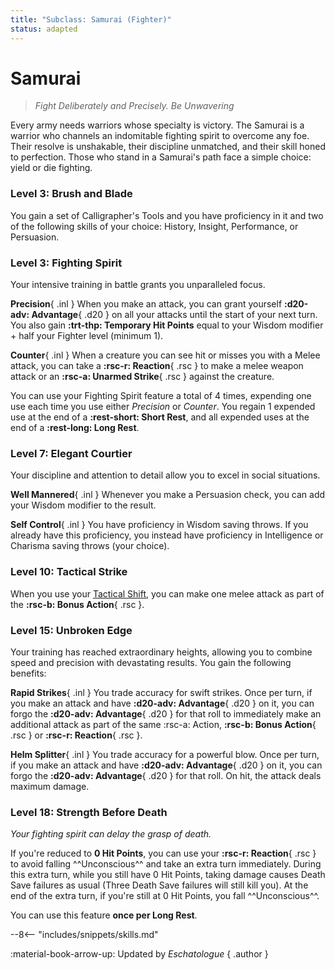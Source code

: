 ```yaml
---
title: "Subclass: Samurai (Fighter)"
status: adapted
---
```


<p style="display:none">
Fight Deliberately and Precisely. Be Unwavering
</p>

# Samurai

> *Fight Deliberately and Precisely. Be Unwavering*

Every army needs warriors whose specialty is victory. The Samurai is a warrior who channels an indomitable fighting spirit to overcome any foe. Their resolve is unshakable, their discipline unmatched, and their skill honed to perfection. Those who stand in a Samurai's path face a simple choice: yield or die fighting.

### Level 3: Brush and Blade

You gain a set of Calligrapher's Tools and you have proficiency in it and two of the following skills of your choice: History, Insight, Performance, or Persuasion.

### Level 3: Fighting Spirit

Your intensive training in battle grants you unparalleled focus.

**Precision**{ .inl } When you make an attack, you can grant yourself **:d20-adv: Advantage**{ .d20 } on all your attacks until the start of your next turn. You also gain **:trt-thp: Temporary Hit Points** equal to your Wisdom modifier + half your Fighter level (minimum 1). 
   
**Counter**{ .inl } When a creature you can see hit or misses you with a Melee attack, you can take a **:rsc-r: Reaction**{ .rsc } to make a melee weapon attack or an **:rsc-a: Unarmed Strike**{ .rsc } against the creature.

You can use your Fighting Spirit feature a total of 4 times, expending one use each time you use either *Precision* or *Counter*. You regain 1 expended use at the end of a **:rest-short: Short Rest**, and all expended uses at the end of a **:rest-long: Long Rest**. 

### Level 7: Elegant Courtier

Your discipline and attention to detail allow you to excel in social situations.

**Well Mannered**{ .inl } Whenever you make a Persuasion check, you can add your Wisdom modifier to the result.

**Self Control**{ .inl } You have proficiency in Wisdom saving throws. If you already have this proficiency, you instead have proficiency in Intelligence or Charisma saving throws (your choice).

### Level 10: Tactical Strike

When you use your [Tactical Shift](index.md#level-5-tactical-shift), you can make one melee attack as part of the **:rsc-b: Bonus Action**{ .rsc }.

### Level 15: Unbroken Edge

Your training has reached extraordinary heights, allowing you to combine speed and precision with devastating results. You gain the following benefits: 

**Rapid Strikes**{ .inl } You trade accuracy for swift strikes. Once per turn, if you make an attack and have **:d20-adv: Advantage**{ .d20 } on it, you can forgo the **:d20-adv: Advantage**{ .d20 } for that roll to immediately make an additional attack as part of the same :rsc-a: Action, **:rsc-b: Bonus Action**{ .rsc } or **:rsc-r: Reaction**{ .rsc }.

**Helm Splitter**{ .inl } You trade accuracy for a powerful blow. Once per turn, if you make an attack and have **:d20-adv: Advantage**{ .d20 } on it, you can forgo the **:d20-adv: Advantage**{ .d20 } for that roll. On hit, the attack deals maximum damage.

### Level 18: Strength Before Death

*Your fighting spirit can delay the grasp of death.*

If you're reduced to **0 Hit Points**, you can use your **:rsc-r: Reaction**{ .rsc } to avoid falling ^^Unconscious^^ and take an extra turn immediately. During this extra turn, while you still have 0 Hit Points, taking damage causes Death Save failures as usual (Three Death Save failures will still kill you). At the end of the extra turn, if you're still at 0 Hit Points, you fall ^^Unconscious^^.  

You can use this feature **once per Long Rest**.

--8<-- "includes/snippets/skills.md"

:material-book-arrow-up: Updated by *Eschatologue*
{ .author }